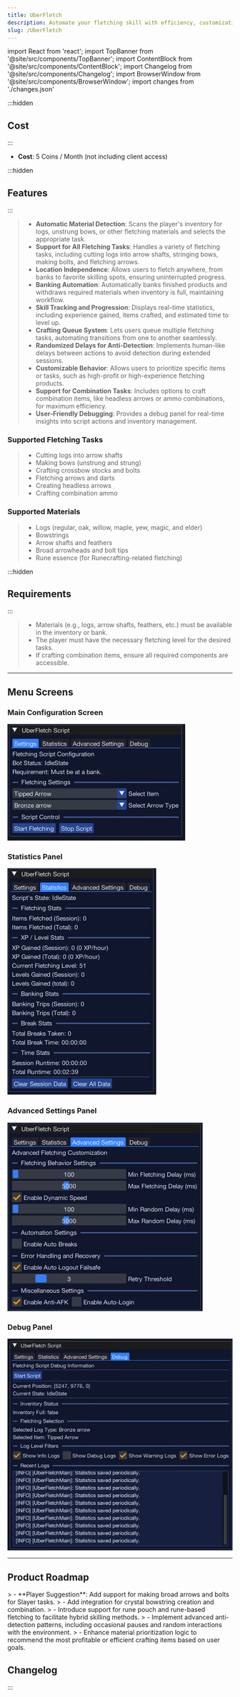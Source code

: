 ```yaml
---
title: UberFletch
description: Automate your fletching skill with efficiency, customization, and ease of use.
slug: /UberFletch
---
```


import React from 'react';
import TopBanner from '@site/src/components/TopBanner';
import ContentBlock from '@site/src/components/ContentBlock';
import Changelog from '@site/src/components/Changelog';
import BrowserWindow from '@site/src/components/BrowserWindow';
import changes from './changes.json'

<TopBanner title="UberFletch" version="v0.0.1" author="Uberith" skill="Fletching">
</TopBanner>

:::hidden

## Cost

:::

<ContentBlock title="Cost">

 - **Cost**: 5 Coins / Month (not including client access)

</ContentBlock>

:::hidden

## Features

:::

<ContentBlock title="Features">

> - **Automatic Material Detection**: Scans the player's inventory for logs, unstrung bows, or other fletching materials and selects the appropriate task.  
> - **Support for All Fletching Tasks**: Handles a variety of fletching tasks, including cutting logs into arrow shafts, stringing bows, making bolts, and fletching arrows.  
> - **Location Independence**: Allows users to fletch anywhere, from banks to favorite skilling spots, ensuring uninterrupted progress.  
> - **Banking Automation**: Automatically banks finished products and withdraws required materials when inventory is full, maintaining workflow.  
> - **Skill Tracking and Progression**: Displays real-time statistics, including experience gained, items crafted, and estimated time to level up.  
> - **Crafting Queue System**: Lets users queue multiple fletching tasks, automating transitions from one to another seamlessly.  
> - **Randomized Delays for Anti-Detection**: Implements human-like delays between actions to avoid detection during extended sessions.  
> - **Customizable Behavior**: Allows users to prioritize specific items or tasks, such as high-profit or high-experience fletching products.  
> - **Support for Combination Tasks**: Includes options to craft combination items, like headless arrows or ammo combinations, for maximum efficiency.  
> - **User-Friendly Debugging**: Provides a debug panel for real-time insights into script actions and inventory management.  

### Supported Fletching Tasks

> - Cutting logs into arrow shafts  
> - Making bows (unstrung and strung)  
> - Crafting crossbow stocks and bolts  
> - Fletching arrows and darts  
> - Creating headless arrows  
> - Crafting combination ammo  

### Supported Materials

> - Logs (regular, oak, willow, maple, yew, magic, and elder)  
> - Bowstrings  
> - Arrow shafts and feathers  
> - Broad arrowheads and bolt tips  
> - Rune essence (for Runecrafting-related fletching)  

</ContentBlock>

:::hidden

## Requirements

:::
<ContentBlock title="Requirements">

> - Materials (e.g., logs, arrow shafts, feathers, etc.) must be available in the inventory or bank.  
> - The player must have the necessary fletching level for the desired tasks.  
> - If crafting combination items, ensure all required components are accessible.  

</ContentBlock>

---

## Menu Screens

<ContentBlock title="Menu Screens">

### Main Configuration Screen
![Main Configuration Screen](./UberFletch01.png)

### Statistics Panel
![Main Configuration Screen](./UberFletch02.png)

### Advanced Settings Panel
![Main Configuration Screen](./UberFletch03.png)

### Debug Panel
![Main Configuration Screen](./UberFletch04.png)

</ContentBlock>

---

## Product Roadmap

<ContentBlock title="Product Roadmap">
> - **Player Suggestion**: Add support for making broad arrows and bolts for Slayer tasks.  
> - Add integration for crystal bowstring creation and combination.  
> - Introduce support for rune pouch and rune-based fletching to facilitate hybrid skilling methods.  
> - Implement advanced anti-detection patterns, including occasional pauses and random interactions with the environment.  
> - Enhance material prioritization logic to recommend the most profitable or efficient crafting items based on user goals.  

</ContentBlock>

## Changelog

:::

<Changelog changes={changes}>

</Changelog>
